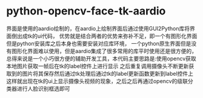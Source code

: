# python-opencv-face-tk-aardio
界面是使用的aardio绘制的，在aardio上绘制界面后通过使用GUI2Python库将界面倒出成tk的ui代码，
优势就是结合两者的优势来弥补不足，即一个有图形化界面但是python安装库之后本身也需要安装对应库环境，
一个python原生界面但是没有图形化界面难以使用，但是aardio集成了很多常用的库平时使用还是很方便的，总得来说是一个小巧很方便的辅助开发工具，本代码主要思路是:使用opencv获取本地图片获取一帧后在tk的label控件上进行显示
之后重复调用摄像头不断更新获取到的图片将其保存然后通过tk处理后通过tk的label更新函数更新到label控件上
这样就出现在tk的ui上显示摄像头视频的现象，之后之后再通过opencv的级联分类器进行人脸识别框选即可
